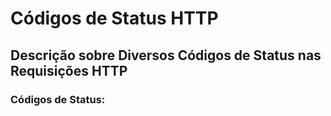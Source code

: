 # Códigos de Status HTTP
## Descrição sobre Diversos Códigos de Status nas Requisições HTTP

### Códigos de Status:

